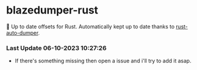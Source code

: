 # blazedumper-rust

🚀 Up to date offsets for Rust. Automatically kept up to date thanks to [rust-auto-dumper](https://github.com/Akandesh/rust-auto-dumper).


### Last Update 06-10-2023 10:27:26
- If there's something missing then open a issue and i'll try to add it asap.